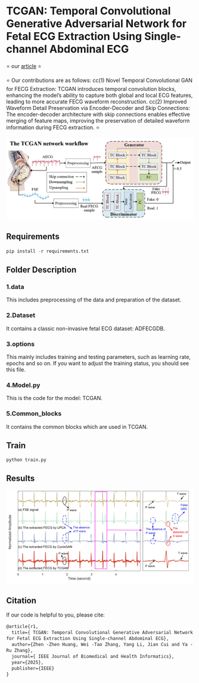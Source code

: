 # TCGAN: Temporal Convolutional Generative Adversarial Network for Fetal ECG Extraction Using Single-channel Abdominal ECG

⭐ our [article](https://ieeexplore.ieee.org/document/10818591) ⭐ 

⭐ Our contributions are as follows: 
cc(1) Novel Temporal Convolutional GAN for FECG Extraction: TCGAN introduces temporal convolution blocks, enhancing the model’s ability to capture both global and local ECG features, leading to more accurate FECG waveform reconstruction.
cc(2) Improved Waveform Detail Preservation via Encoder-Decoder and Skip Connections: The encoder-decoder architecture with skip connections enables effective merging of feature maps, improving the preservation of detailed waveform information during FECG extraction.
⭐ 

![](./img/fig1.png)

## Requirements

```python
pip install -r requirements.txt
```
## Folder Description
### 1.data
This includes preprocessing of the data and preparation of the dataset.
### 2.Dataset
It contains a classic non-invasive fetal ECG dataset: ADFECGDB.
### 3.options
This mainly includes training and testing parameters, such as learning rate, epochs and so on. If you want to adjust the training status, you should see this file.
### 4.Model.py
This is the code for the model: TCGAN.
### 5.Common_blocks
It contains the common blocks which are used in TCGAN.


## Train
```
python train.py
```
## Results

![](./img/fig2.png)

## Citation
If our code is helpful to you, please cite:

```
@article{r1,
  title={ TCGAN: Temporal Convolutional Generative Adversarial Network for Fetal ECG Extraction Using Single-channel Abdominal ECG},
  author={Zhen -Zhen Huang, Wei -Tao Zhang, Yang Li, Jian Cui and Ya -Ru Zhang},
  journal={ IEEE Journal of Biomedical and Health Informatics},
  year={2025},
  publisher={IEEE}
}
```

